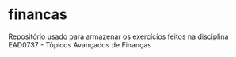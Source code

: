 # financas
Repositório usado para armazenar os exercícios feitos na disciplina EAD0737 - Tópicos Avançados de Finanças
